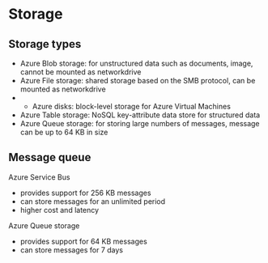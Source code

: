 # Storage

## Storage types
- Azure Blob storage: for unstructured data such as documents, image, cannot be mounted as networkdrive
- Azure File storage: shared storage based on the SMB protocol, can be mounted as networkdrive
- - Azure disks: block-level storage for Azure Virtual Machines
- Azure Table storage: NoSQL key-attribute data store for structured data
- Azure Queue storage: for storing large numbers of messages, message can be up to 64 KB in size

## Message queue
Azure Service Bus
- provides support for 256 KB messages
- can store messages for an unlimited period
- higher cost and latency

Azure Queue storage 
- provides support for 64 KB messages
- can store messages for 7 days
